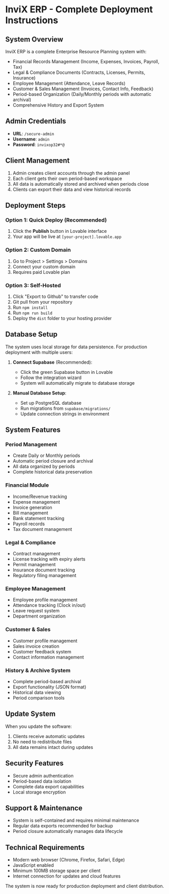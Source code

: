 # InviX ERP - Complete Deployment Instructions

## System Overview
InviX ERP is a complete Enterprise Resource Planning system with:
- Financial Records Management (Income, Expenses, Invoices, Payroll, Tax)
- Legal & Compliance Documents (Contracts, Licenses, Permits, Insurance)
- Employee Management (Attendance, Leave Records)
- Customer & Sales Management (Invoices, Contact Info, Feedback)
- Period-based Organization (Daily/Monthly periods with automatic archival)
- Comprehensive History and Export System

## Admin Credentials
- **URL**: `/secure-admin`
- **Username**: `admin`
- **Password**: `invixop32#*@`

## Client Management
1. Admin creates client accounts through the admin panel
2. Each client gets their own period-based workspace
3. All data is automatically stored and archived when periods close
4. Clients can export their data and view historical records

## Deployment Steps

### Option 1: Quick Deploy (Recommended)
1. Click the **Publish** button in Lovable interface
2. Your app will be live at `[your-project].lovable.app`

### Option 2: Custom Domain
1. Go to Project > Settings > Domains
2. Connect your custom domain
3. Requires paid Lovable plan

### Option 3: Self-Hosted
1. Click "Export to Github" to transfer code
2. Git pull from your repository
3. Run `npm install`
4. Run `npm run build`
5. Deploy the `dist` folder to your hosting provider

## Database Setup
The system uses local storage for data persistence. For production deployment with multiple users:

1. **Connect Supabase** (Recommended):
   - Click the green Supabase button in Lovable
   - Follow the integration wizard
   - System will automatically migrate to database storage

2. **Manual Database Setup**:
   - Set up PostgreSQL database
   - Run migrations from `supabase/migrations/`
   - Update connection strings in environment

## System Features

### Period Management
- Create Daily or Monthly periods
- Automatic period closure and archival
- All data organized by periods
- Complete historical data preservation

### Financial Module
- Income/Revenue tracking
- Expense management
- Invoice generation
- Bill management
- Bank statement tracking
- Payroll records
- Tax document management

### Legal & Compliance
- Contract management
- License tracking with expiry alerts
- Permit management
- Insurance document tracking
- Regulatory filing management

### Employee Management
- Employee profile management
- Attendance tracking (Clock in/out)
- Leave request system
- Department organization

### Customer & Sales
- Customer profile management
- Sales invoice creation
- Customer feedback system
- Contact information management

### History & Archive System
- Complete period-based archival
- Export functionality (JSON format)
- Historical data viewing
- Period comparison tools

## Update System
When you update the software:
1. Clients receive automatic updates
2. No need to redistribute files
3. All data remains intact during updates

## Security Features
- Secure admin authentication
- Period-based data isolation
- Complete data export capabilities
- Local storage encryption

## Support & Maintenance
- System is self-contained and requires minimal maintenance
- Regular data exports recommended for backup
- Period closure automatically manages data lifecycle

## Technical Requirements
- Modern web browser (Chrome, Firefox, Safari, Edge)
- JavaScript enabled
- Minimum 100MB storage space per client
- Internet connection for updates and cloud features

The system is now ready for production deployment and client distribution.